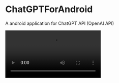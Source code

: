 # ChatGPTForAndroid
A android application for ChatGPT API (OpenAI API)

<video src="E:\File\Project\ChatGPTForAndroid\video.mp4"></video>
